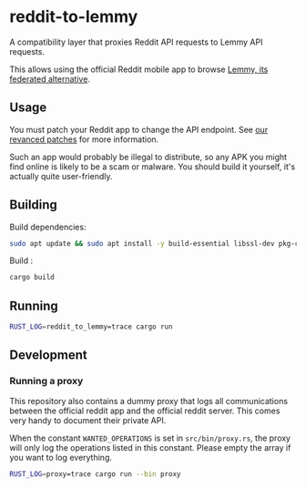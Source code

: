 # reddit-to-lemmy

A compatibility layer that proxies Reddit API requests to Lemmy API requests.

This allows using the official Reddit mobile app to browse [Lemmy, its federated alternative](https://join-lemmy.org/).

## Usage

You must patch your Reddit app to change the API endpoint. See [our revanced patches](https://github.com/Mubelotix/my-revanced-patches) for more information.

Such an app would probably be illegal to distribute, so any APK you might find online is likely to be a scam or malware. You should build it yourself, it's actually quite user-friendly.

## Building

Build dependencies:

```bash
sudo apt update && sudo apt install -y build-essential libssl-dev pkg-config
```

Build :

```bash
cargo build
```

## Running

```bash
RUST_LOG=reddit_to_lemmy=trace cargo run
```

## Development

### Running a proxy

This repository also contains a dummy proxy that logs all communications between the official reddit app and the official reddit server.
This comes very handy to document their private API.

When the constant `WANTED_OPERATIONS` is set in `src/bin/proxy.rs`, the proxy will only log the operations listed in this constant. Please empty the array if you want to log everything.

```bash
RUST_LOG=proxy=trace cargo run --bin proxy
```
